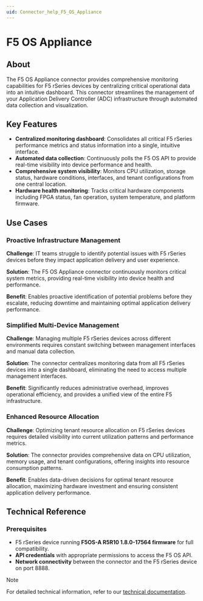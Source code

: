 ```yaml
---
uid: Connector_help_F5_OS_Appliance
---
```


# F5 OS Appliance

## About

The F5 OS Appliance connector provides comprehensive monitoring capabilities for F5 rSeries devices by centralizing critical operational data into an intuitive dashboard. This connector streamlines the management of your Application Delivery Controller (ADC) infrastructure through automated data collection and visualization.

## Key Features

- **Centralized monitoring dashboard**: Consolidates all critical F5 rSeries performance metrics and status information into a single, intuitive interface.
- **Automated data collection**: Continuously polls the F5 OS API to provide real-time visibility into device performance and health.
- **Comprehensive system visibility**: Monitors CPU utilization, storage status, hardware conditions, interfaces, and tenant configurations from one central location.
- **Hardware health monitoring**: Tracks critical hardware components including FPGA status, fan operation, system temperature, and platform firmware.

## Use Cases

### Proactive Infrastructure Management

**Challenge**: IT teams struggle to identify potential issues with F5 rSeries devices before they impact application delivery and user experience.

**Solution**: The F5 OS Appliance connector continuously monitors critical system metrics, providing real-time visibility into device health and performance.

**Benefit**: Enables proactive identification of potential problems before they escalate, reducing downtime and maintaining optimal application delivery performance.

### Simplified Multi-Device Management

**Challenge**: Managing multiple F5 rSeries devices across different environments requires constant switching between management interfaces and manual data collection.

**Solution**: The connector centralizes monitoring data from all F5 rSeries devices into a single dashboard, eliminating the need to access multiple management interfaces.

**Benefit**: Significantly reduces administrative overhead, improves operational efficiency, and provides a unified view of the entire F5 infrastructure.

### Enhanced Resource Allocation

**Challenge**: Optimizing tenant resource allocation on F5 rSeries devices requires detailed visibility into current utilization patterns and performance metrics.

**Solution**: The connector provides comprehensive data on CPU utilization, memory usage, and tenant configurations, offering insights into resource consumption patterns.

**Benefit**: Enables data-driven decisions for optimal tenant resource allocation, maximizing hardware investment and ensuring consistent application delivery performance.

## Technical Reference

### Prerequisites

- F5 rSeries device running **F5OS-A R5R10 1.8.0-17564 firmware** for full compatibility.
- **API credentials** with appropriate permissions to access the F5 OS API.
- **Network connectivity** between the connector and the F5 rSeries device on port 8888.

> [!NOTE]
> For detailed technical information, refer to our [technical documentation](xref:Connector_help_F5_OS_Appliance_Technical).
